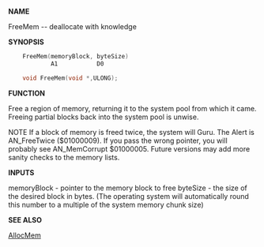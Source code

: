 
**NAME**

FreeMem -- deallocate with knowledge

**SYNOPSIS**

```c
    FreeMem(memoryBlock, byteSize)
            A1           D0

    void FreeMem(void *,ULONG);

```
**FUNCTION**

Free a region of memory, returning it to the system pool from which
it came.  Freeing partial blocks back into the system pool is
unwise.

NOTE
If a block of memory is freed twice, the system will Guru. The
Alert is AN_FreeTwice ($01000009).   If you pass the wrong pointer,
you will probably see AN_MemCorrupt $01000005.  Future versions may
add more sanity checks to the memory lists.

**INPUTS**

memoryBlock - pointer to the memory block to free
byteSize - the size of the desired block in bytes.  (The operating
system will automatically round this number to a multiple of
the system memory chunk size)

**SEE ALSO**

[AllocMem](_OSSR)
